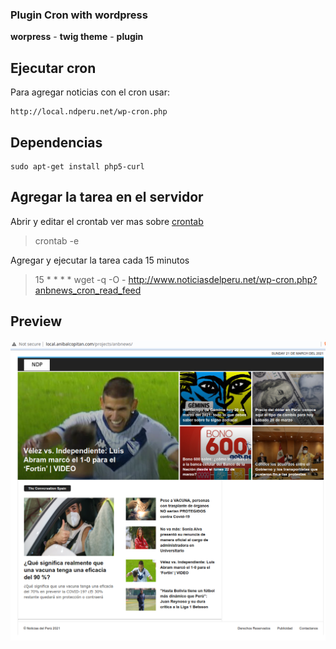 ### Plugin Cron with wordpress

**worpress** - **twig theme** - **plugin**


## Ejecutar cron

Para agregar noticias con el cron usar:

	http://local.ndperu.net/wp-cron.php

## Dependencias

	sudo apt-get install php5-curl

## Agregar la tarea en el servidor

Abrir y editar el crontab ver mas sobre [crontab](http://kvz.io/blog/2007/07/29/schedule-tasks-on-linux-using-crontab/)

>crontab -e


Agregar y ejecutar la tarea cada 15 minutos

>15 * * * * wget -q -O - http://www.noticiasdelperu.net/wp-cron.php?anbnews_cron_read_feed

## Preview
![preview](README/screenshot.png)
